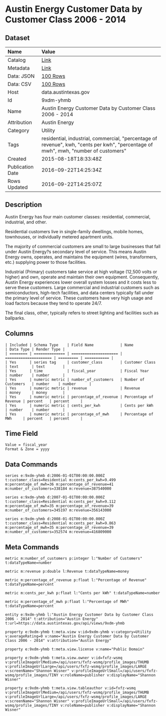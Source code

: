 # Austin Energy Customer Data by Customer Class 2006 - 2014

## Dataset

| Name | Value |
| :--- | :---- |
| Catalog | [Link](https://catalog.data.gov/dataset/austin-energy-customer-data-by-customer-class) |
| Metadata | [Link](https://data.austintexas.gov/api/views/9xdm-yhmb) |
| Data: JSON | [100 Rows](https://data.austintexas.gov/api/views/9xdm-yhmb/rows.json?max_rows=100) |
| Data: CSV | [100 Rows](https://data.austintexas.gov/api/views/9xdm-yhmb/rows.csv?max_rows=100) |
| Host | data.austintexas.gov |
| Id | 9xdm-yhmb |
| Name | Austin Energy Customer Data by Customer Class 2006 - 2014 |
| Attribution | Austin Energy |
| Category | Utility |
| Tags | residential, industrial, commercial, "percentage of revenue", kwh, "cents per kwh", "percentage of mwh", mwh, "number of customers" |
| Created | 2015-08-18T18:33:48Z |
| Publication Date | 2016-09-22T14:25:34Z |
| Rows Updated | 2016-09-22T14:25:07Z |

## Description

Austin Energy has four main customer classes: residential, commercial, industrial, and other. 

Residential customers live in single-family dwellings, mobile homes, townhouses, or individually metered apartment units. 

The majority of commercial customers are small to large businesses that fall under Austin Energy?s secondary level of service. This means Austin Energy owns, operates, and maintains the equipment (wires, transformers, etc.) supplying power to those facilities. 

Industrial (Primary) customers take service at high voltage (12,500 volts or higher) and own, operate and maintain their own equipment. Consequently, Austin Energy experiences lower overall system losses and it costs less to serve these customers. Large commercial and industrial customers such as semiconductors, high-tech facilities, and data centers typically fall under the primary level of service. These customers have very high usage and load factors because they tend to operate 24/7. 

The final class, other, typically refers to street lighting and facilities such as ballparks.

## Columns

```ls
| Included | Schema Type    | Field Name            | Name                  | Data Type | Render Type |
| ======== | ============== | ===================== | ===================== | ========= | =========== |
| Yes      | series tag     | customer_class        | Customer Class        | text      | text        |
| Yes      | time           | fiscal_year           | Fiscal Year           | number    | number      |
| Yes      | numeric metric | number_of_customers   | Number of Customers   | number    | number      |
| Yes      | numeric metric | revenue               | Revenue               | money     | money       |
| Yes      | numeric metric | percentage_of_revenue | Percentage of Revenue | percent   | percent     |
| Yes      | numeric metric | cents_per_kwh         | Cents per kWh         | number    | number      |
| Yes      | numeric metric | percentage_of_mwh     | Percentage of MWh     | percent   | percent     |
```

## Time Field

```ls
Value = fiscal_year
Format & Zone = yyyy
```

## Data Commands

```ls
series e:9xdm-yhmb d:2006-01-01T00:00:00.000Z t:customer_class=Residential m:cents_per_kwh=9.499 m:percentage_of_mwh=36 m:percentage_of_revenue=41 m:number_of_customers=338184 m:revenue=387540000

series e:9xdm-yhmb d:2007-01-01T00:00:00.000Z t:customer_class=Residential m:cents_per_kwh=9.112 m:percentage_of_mwh=35 m:percentage_of_revenue=39 m:number_of_customers=345197 m:revenue=356143000

series e:9xdm-yhmb d:2008-01-01T00:00:00.000Z t:customer_class=Residential m:cents_per_kwh=9.863 m:percentage_of_mwh=35 m:percentage_of_revenue=39 m:number_of_customers=352574 m:revenue=416809000
```

## Meta Commands

```ls
metric m:number_of_customers p:integer l:"Number of Customers" t:dataTypeName=number

metric m:revenue p:double l:Revenue t:dataTypeName=money

metric m:percentage_of_revenue p:float l:"Percentage of Revenue" t:dataTypeName=percent

metric m:cents_per_kwh p:float l:"Cents per kWh" t:dataTypeName=number

metric m:percentage_of_mwh p:float l:"Percentage of MWh" t:dataTypeName=percent

entity e:9xdm-yhmb l:"Austin Energy Customer Data by Customer Class 2006 - 2014" t:attribution="Austin Energy" t:url=https://data.austintexas.gov/api/views/9xdm-yhmb

property e:9xdm-yhmb t:meta.view v:id=9xdm-yhmb v:category=Utility v:averageRating=0 v:name="Austin Energy Customer Data by Customer Class 2006 - 2014" v:attribution="Austin Energy"

property e:9xdm-yhmb t:meta.view.license v:name="Public Domain"

property e:9xdm-yhmb t:meta.view.owner v:id=fxfz-wsmq v:profileImageUrlMedium=/api/users/fxfz-wsmq/profile_images/THUMB v:profileImageUrlLarge=/api/users/fxfz-wsmq/profile_images/LARGE v:screenName="Shannon Wisner" v:profileImageUrlSmall=/api/users/fxfz-wsmq/profile_images/TINY v:roleName=publisher v:displayName="Shannon Wisner"

property e:9xdm-yhmb t:meta.view.tableauthor v:id=fxfz-wsmq v:profileImageUrlMedium=/api/users/fxfz-wsmq/profile_images/THUMB v:profileImageUrlLarge=/api/users/fxfz-wsmq/profile_images/LARGE v:screenName="Shannon Wisner" v:profileImageUrlSmall=/api/users/fxfz-wsmq/profile_images/TINY v:roleName=publisher v:displayName="Shannon Wisner"
```
